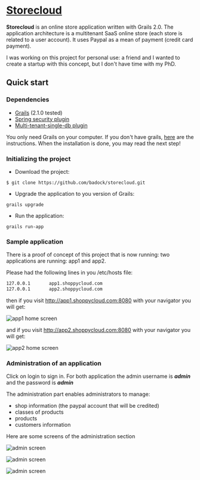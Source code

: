 # [Storecloud]()

**Storecloud** is an online store application written with Grails 2.0. The application architecture is a multitenant SaaS online store (each store is related to a user account). It uses Paypal as a mean of payment (credit card payment).

I was working on this project for personal use: a friend and I wanted to create a startup with this concept, but I don't have time with my PhD.

## Quick start

### Dependencies
* [Grails](http://grails.org/) (2.1.0 tested)
* [Spring security plugin](http://grails.org/plugin/spring-security-core)
* [Multi-tenant-single-db plugin](http://multi-tenant.github.com/grails-multi-tenant-single-db/)

You only need Grails on your computer. If you don't have grails, [here](http://grails.org/doc/latest/guide/gettingStarted.html#requirements) are the instructions. When the installation is done, you may read the next step!

### Initializing the project
* Download the project:

```
$ git clone https://github.com/badock/storecloud.git
```

* Upgrade the application to you version of Grails:


```
grails upgrade
```

* Run the application:


```
grails run-app
```

### Sample application

There is a proof of concept of this project that is now running: two applications are running: app1 and app2.

Please had the following lines in you /etc/hosts file:

```bash
127.0.0.1       app1.shoppycloud.com
127.0.0.1       app2.shoppycloud.com
```

then if you visit http://app1.shoppycloud.com:8080 with your navigator you will get:

![app1 home screen](https://raw.github.com/badock/storecloud/master/img_github/app1_home.png "home screen of app1")

and if you visit http://app2.shoppycloud.com:8080 with your navigator you will get:

![app2 home screen](https://raw.github.com/badock/storecloud/master/img_github/app2_home.png "home screen of app2")

### Administration of an application

Click on login to sign in. For both application the admin username is ***admin*** and the password is ***admin***

The administration part enables administrators to manage:

* shop information (the paypal account that will be credited)
* classes of products
* products
* customers information

Here are some screens of the administration section

![admin screen](https://raw.github.com/badock/storecloud/master/img_github/app2_admin_shop.png "admin screen")

![admin screen](https://raw.github.com/badock/storecloud/master/img_github/app2_edit_product.png "admin screen")

![admin screen](https://raw.github.com/badock/storecloud/master/img_github/app2_edit_classes.png "admin screen")
